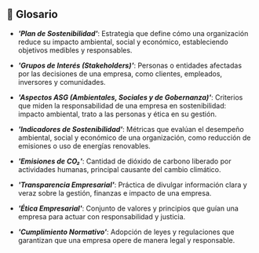 ## 📖 Glosario

- <imp>***'Plan de Sostenibilidad'***</imp>: Estrategia que define cómo una organización reduce su impacto ambiental, social y económico, estableciendo objetivos medibles y responsables.
  
- ***'Grupos de Interés (Stakeholders)'***: Personas o entidades afectadas por las decisiones de una empresa, como clientes, empleados, inversores y comunidades.
  
- ***'Aspectos ASG (Ambientales, Sociales y de Gobernanza)'***: Criterios que miden la responsabilidad de una empresa en sostenibilidad: impacto ambiental, trato a las personas y ética en su gestión.
  
- ***'Indicadores de Sostenibilidad'***: Métricas que evalúan el desempeño ambiental, social y económico de una organización, como reducción de emisiones o uso de energías renovables.
  
- ***'Emisiones de CO₂'***: Cantidad de dióxido de carbono liberado por actividades humanas, principal causante del cambio climático.
  
- ***'Transparencia Empresarial'***: Práctica de divulgar información clara y veraz sobre la gestión, finanzas e impacto de una empresa.
  
- ***'Ética Empresarial'***: Conjunto de valores y principios que guían una empresa para actuar con responsabilidad y justicia.
  
- ***'Cumplimiento Normativo'***: Adopción de leyes y regulaciones que garantizan que una empresa opere de manera legal y responsable.
